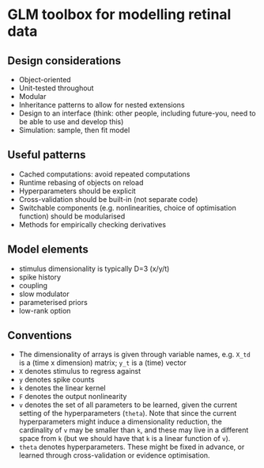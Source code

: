 GLM toolbox for modelling retinal data
======================================

Design considerations
---------------------

- Object-oriented
- Unit-tested throughout
- Modular
- Inheritance patterns to allow for nested extensions
- Design to an interface (think: other people, including future-you, need to be able to use and develop this)
- Simulation: sample, then fit model
 

Useful patterns
---------------

- Cached computations: avoid repeated computations
- Runtime rebasing of objects on reload
- Hyperparameters should be explicit
- Cross-validation should be built-in (not separate code)
- Switchable components (e.g. nonlinearities, choice of optimisation function) should be modularised
- Methods for empirically checking derivatives


Model elements
--------------

- stimulus dimensionality is typically D=3 (x/y/t)
- spike history
- coupling
- slow modulator
- parameterised priors
- low-rank option


Conventions
-----------

- The dimensionality of arrays is given through variable names, e.g. `X_td` is a (time x dimension) matrix; `y_t` is a (time) vector
- `X` denotes stimulus to regress against
- `y` denotes spike counts
- `k` denotes the linear kernel
- `F` denotes the output nonlinearity
- `v` denotes the set of all parameters to be learned, given the current setting of the hyperparameters (`theta`). Note that since the current hyperparameters might induce a dimensionality reduction, the cardinality of `v` may be smaller than `k`, and these may live in a different space from `k` (but we should have that `k` is a linear function of `v`).
- `theta` denotes hyperparameters. These might be fixed in advance, or learned through cross-validation or evidence optimisation.
